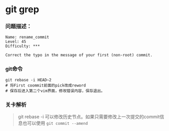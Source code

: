 # git grep

### 问题描述：

```text
Name: rename_commit
Level: 45
Difficulty: ***

Correct the typo in the message of your first (non-root) commit.
```

### git命令

```shell
git rebase -i HEAD~2
# 将First coommit前面的pick改成reword
# 保存后进入第二个vim界面，修改错误内容，保存退出。
```

### 关卡解析

> git rebase -i 可以修改历史节点。如果只需要修改上一次提交的commit信息也可以使用 `git commit --amend`